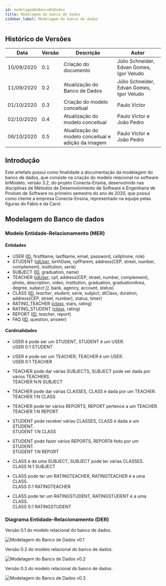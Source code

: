 ```yaml
---
id: modelagemDoBancoDeDados
title: Modelagem do banco de dados
sidebar_label: Modelagem do banco de dados
---
```


## Histórico de Versões

| Data | Versão | Descrição | Autor |
|--------|-----------|---------------|---------|
| 10/09/2020 | 0.1 | Criação do documento | Júlio Schneider, Edvan Gomes, Igor Veludo |
| 11/09/2020 | 0.2 | Atualização do Banco de Dados | Júlio Schneider, Edvan Gomes, Igor Veludo |
| 01/10/2020 | 0.3 | Criação do modelo conceitual | Paulo Victor |
| 02/10/2020 | 0.4 | Atualização do modelo conceitual | Paulo Victor e João Pedro |
| 06/10/2020 | 0.5 | Atualização do modelo conceitual e adição da imagem | Paulo Victor e João Pedro |

## Introdução

Este artefato possui como finalidade a documentação da modelagem do banco de dados, que consiste na criação do modelo relacional no software brModelo, versão 3.2, do projeto Conecta-Ensina, desenvolvido nas disciplinas de Métodos de Desenvolvimento de Software e Engenharia de Produto de Software no primeiro semestre do ano de 2020, que possui como cliente a empresa Conecta-Ensina, representado na equipe pelas figuras do Fábio e da Carol.

## Modelagem do Banco de dados

### Modelo Entidade-Relacionamento (MER)

#### Entidades

- USER (<u>ID</u>, firstName, lastName, email, password, cellphone, role)
- STUDENT (<u>*idUser*</u>, birthDate, cpfParent, address(CEP, street, number, complement), institution, serie)
- SUBJECT (<u>ID</u>, graduation, name)
- TEACHER (<u>*idUser*</u>, cpf, address(CEP, street, number, complement), photo, description, video, institution, graduation, graduationArea, degree, *subject []*, bank, agency, account, status)
- CLASS (<u>ID</u>, *teacher*, *student*, serie, *subject*, dtClass, duration, address(CEP, street, number), status, timer)
- RATING_TEACHER (<u>*class*</u>, stars, rating)
- RATING_STUDENT (<u>*class*</u>, rating)
- REPORT (<u>ID</u>, *teacher*, report)
- FAQ (<u>ID</u>, question, answer)

#### Cardinalidades

- USER é pode ser um STUDENT, STUDENT é um USER.<br>
USER 0:1 STUDENT

- USER é pode ser um TEACHER, TEACHER é um USER.<br>
USER 0:1 TEACHER

- TEACHER pode dar várias SUBJECTS, SUBJECT pode ser dada por vários TEACHERS.<br>
TEACHER N:N SUBJECT

- TEACHER pode dar várias CLASSES, CLASS é dada por um TEACHER.<br>
TEACHER 1:N CLASS

- TEACHER pode ter vários REPORTS, REPORT pertence a um TEACHER.<br>
TEACHER 1:N REPORT

- STUDENT pode receber várias CLASSES, CLASS é dada a um STUDENT.<br>
STUDENT 1:N CLASS

- STUDENT pode fazer vários REPORTS, REPORTé feito por um STUDENT.<br>
STUDENT 1:N REPORT

- CLASS é de uma SUBJECT, SUBJECT pode ter várias CLASSES.<br>
CLASS N:1 SUBJECT

- CLASS pode ter um RATINGTEACHER, RATINGTEACHER é a uma CLASS.<br>
CLASS 0:1 RATINGTEACHER

- CLASS pode ter um RATINGSTUDENT, RATINGSTUDENT é a uma CLASS.<br>
CLASS 0:1 RATINGSTUDENT

### Diagrama Entidade-Relacionamento (DER)

Versão 0.1 do modelo relacional do banco de dados.

![Modelagem do Banco de Dados v0.1](https://raw.githubusercontent.com/fga-eps-mds/2020.1-Conecta-Ensina-Wiki/master/website/static/img/modelagem_banco_de_dados_v01.svg)

Versão 0.2 do modelo relacional do banco de dados. 

![Modelagem do Banco de Dados v0.2](https://raw.githubusercontent.com/fga-eps-mds/2020.1-Conecta-Ensina-Wiki/master/website/static/img/modelagem_banco_de_dados_v02.svg)

Versão 0.3 do modelo relacional do banco de dados. 

![Modelagem do Banco de Dados v0.3](https://raw.githubusercontent.com/fga-eps-mds/2020.1-Conecta-Ensina-Wiki/master/website/static/img/modelagem_banco_de_dados_v03.png)

